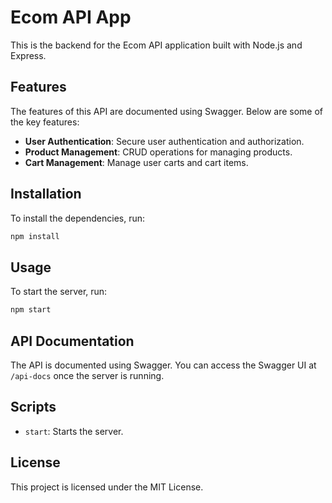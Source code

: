 # Ecom API App

This is the backend for the Ecom API application built with Node.js and Express.

## Features

The features of this API are documented using Swagger. Below are some of the key features:

- **User Authentication**: Secure user authentication and authorization.
- **Product Management**: CRUD operations for managing products.
- **Cart Management**: Manage user carts and cart items.

## Installation

To install the dependencies, run:

```bash
npm install
```

## Usage

To start the server, run:

```bash
npm start
```

## API Documentation

The API is documented using Swagger. You can access the Swagger UI at `/api-docs` once the server is running.

## Scripts

- `start`: Starts the server.

## License

This project is licensed under the MIT License.
